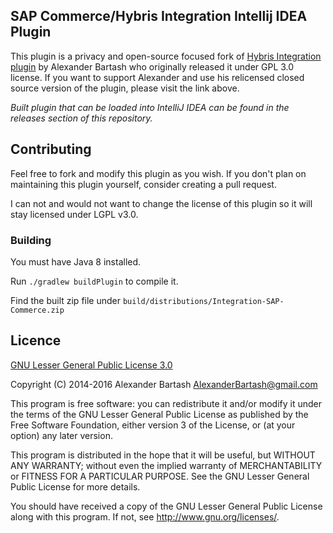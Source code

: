 ## SAP Commerce/Hybris Integration Intellij IDEA Plugin ##

This plugin is a privacy and open-source focused fork of [Hybris Integration plugin](https://plugins.jetbrains.com/plugin/7525) by Alexander Bartash 
who originally released it under GPL 3.0 license. If you want to support Alexander and use his relicensed closed source 
version of the plugin, please visit the link above.

*Built plugin that can be loaded into IntelliJ IDEA can be found in the releases section of this repository.*


## Contributing ##

Feel free to fork and modify this plugin as you wish. If you don't plan on maintaining this plugin yourself, consider 
creating a pull request.

I can not and would not want to change the license of this plugin so it will stay licensed under 
LGPL v3.0.

### Building ###

You must have Java 8 installed.

Run `./gradlew buildPlugin` to compile it. 

Find the built zip file under `build/distributions/Integration-SAP-Commerce.zip`


## Licence ##
[GNU Lesser General Public License 3.0](http://www.gnu.org/licenses/)

Copyright (C) 2014-2016 Alexander Bartash <AlexanderBartash@gmail.com>

This program is free software: you can redistribute it and/or modify
it under the terms of the GNU Lesser General Public License as
published by the Free Software Foundation, either version 3 of the
License, or (at your option) any later version.

This program is distributed in the hope that it will be useful,
but WITHOUT ANY WARRANTY; without even the implied warranty of
MERCHANTABILITY or FITNESS FOR A PARTICULAR PURPOSE.
See the GNU Lesser General Public License for more details.

You should have received a copy of the GNU Lesser General Public License
along with this program. If not, see <http://www.gnu.org/licenses/>.
